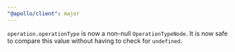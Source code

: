 ```yaml
---
"@apollo/client": major
---
```


`operation.operationType` is now a non-null `OperationTypeNode`. It is now safe to compare this value without having to check for `undefined`.
